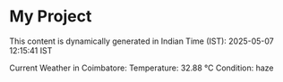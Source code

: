 # My Project

This content is dynamically generated in Indian Time (IST): 2025-05-07 12:15:41 IST


Current Weather in Coimbatore:
Temperature: 32.88 °C
Condition: haze

